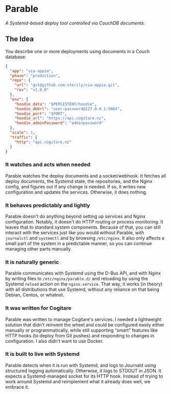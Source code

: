 # Parable

_A Systemd-based deploy tool controlled via CouchDB documents._

## The Idea

You describe one or more deployments using documents in a Couch database:

```json
{
  "app": "via-appia",
  "phase": "production",
  "repo": {
    "url": "git@github.com:storily/via-appia.git",
    "rev": "v1.0.0"
  },
  "env": {
    "hoodie_data": "$PERSISTENT/hoodie",
    "hoodie_dbUrl": "user:password@127.0.0.1:5984",
    "hoodie_port": "$PORT",
    "hoodie_url": "https://api.cogitare.nz",
    "hoodie_adminPassword": "adminpassword"
  },
  "scale": 1,
  "traffic": {
    "http": "api.cogitare.nz"
  }
}
```

### It watches and acts when needed

Parable watches the deploy documents and a socket/webhook. It fetches all
deploy documents, the Systemd state, the repositories, and the Nginx config,
and figures out if any change is needed. If so, it writes new configuration and
updates the services. Otherwise, it does nothing.

### It behaves predictably and lightly

Parable doesn't do anything beyond setting up services and Nginx configuration.
Notably, it doesn't do HTTP routing or process monitoring. It leaves that to
standard system components. Because of that, you can still interact with the
services just like you would without Parable, with `journalctl` and `systemctl`
and by browsing `/etc/nginx`. It also only affects a small part of the system
in a predictable manner, so you can continue managing other parts manually.

### It is naturally generic

Parable communicates with Systemd using the D-Bus API, and with Nginx by
writing files to `/etc/nginx/parable.d/` and reloading by using the Systemd
`reload` action on the `nginx.service`. That way, it works (in theory) with all
distributions that use Systemd, without any reliance on that being Debian,
Centos, or whatnot.

### It was written for Cogitare

Parable was written to manage Cogitare's services. I needed a lightweight
solution that didn't reinvent the wheel and could be configured easily either
manually or programmatically, while still supporting “smart” features like HTTP
hooks (to deploy from Git pushes) and responding to changes in configuration. I
also didn't want to use Docker.

### It is built to live with Systemd

Parable detects when it is run with Systemd, and logs to Journald using
structured logging automatically. Otherwise, it logs to STDOUT in JSON. It
expects a Systemd-managed socket for its HTTP hook. Instead of trying to work
around Systemd and reimplement what it already does well, we embrace it.
